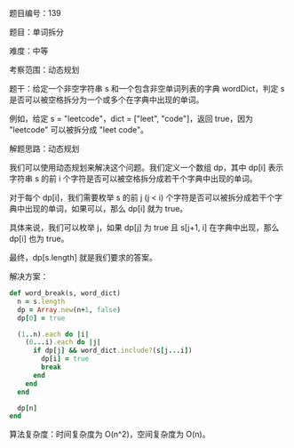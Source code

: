 题目编号：139

题目：单词拆分

难度：中等

考察范围：动态规划

题干：给定一个非空字符串 s 和一个包含非空单词列表的字典 wordDict，判定 s 是否可以被空格拆分为一个或多个在字典中出现的单词。

例如，给定 s = "leetcode"，dict = ["leet", "code"]，返回 true，因为 "leetcode" 可以被拆分成 "leet code"。

解题思路：动态规划

我们可以使用动态规划来解决这个问题。我们定义一个数组 dp，其中 dp[i] 表示字符串 s 的前 i 个字符是否可以被空格拆分成若干个字典中出现的单词。

对于每个 dp[i]，我们需要枚举 s 的前 j (j < i) 个字符是否可以被拆分成若干个字典中出现的单词，如果可以，那么 dp[i] 就为 true。

具体来说，我们可以枚举 j，如果 dp[j] 为 true 且 s[j+1, i] 在字典中出现，那么 dp[i] 也为 true。

最终，dp[s.length] 就是我们要求的答案。

解决方案：

```ruby
def word_break(s, word_dict)
  n = s.length
  dp = Array.new(n+1, false)
  dp[0] = true

  (1..n).each do |i|
    (0...i).each do |j|
      if dp[j] && word_dict.include?(s[j...i])
        dp[i] = true
        break
      end
    end
  end

  dp[n]
end
```

算法复杂度：时间复杂度为 O(n^2)，空间复杂度为 O(n)。